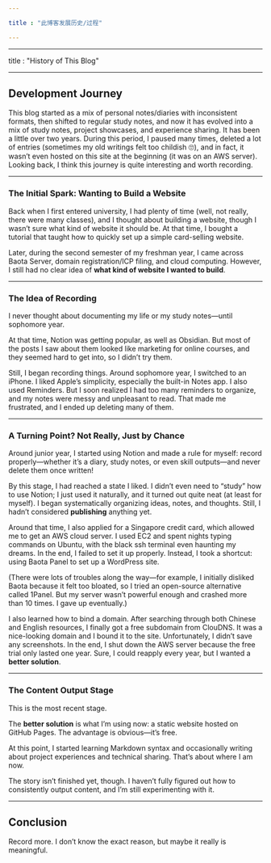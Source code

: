 ```yaml
---

title : "此博客发展历史/过程"

---
```


<!--  
## 博客发展历程

博客从一开始的 个人笔记/日记 混杂，格式混杂，到后来的 定期发布 的学习笔记，再到现在的 学习笔记/项目展示/经验分享 模式，历经了差不多2年多。期间停笔很多次，也删了很多很多笔记/日记（有时候看之前写的内容很幼稚🙄），甚至一开始还不是这个站点（aws服务器）。我觉得这些经过挺有意思的，值得一记。

---

### 想要创建网站，萌芽阶段

这个阶段的我刚上大学，时间充裕（并没有，课很多），考虑建一个网站，但是不知道要网站做什么。当时买了一个 建站教程，那是一个教人怎么快速搭建发卡网站的教程。

后面大一下学期，陆续接触到了 宝塔服务器，接触到了域名/网站备案，接触到了 云计算，不过还是没有搞清楚 **要做什么样的网站**。

---

### 记录的思想

我没想过记录自己，也没想过记录自己的学习笔记，直到大二。

当时 Notion 很出名，包括 Obsidian 啥的，但是当时我看太多这类帖子 都像是卖课的，而且看起来入门很难就没有尝试。

不过我也开始 记录 了。那是大二左右，我手机换成了苹果。很喜欢 苹果的简约，尤其是 自带的笔记软件 —— Notes。然后也用 了 Reminder。 后面 发现我记下太多，太多来不及整理的 Reminders,然后发现写的 Notes 也是格式杂乱自己都不想看，心情一度不是很好。删了很多笔记。

---

### 转机？不至于，就是偶然

大概大三，我开始用 Notion,同时规定自己好好记录，不管是记录 日记，还是写 学习笔记，甚至技能输出，写了就不要删了！

到这里已经基本 达到我喜欢的状态了。是的，学 Notion 的过程我都不用写，因为就是随心记，但是 我可能确实和这个软件比较投缘，没怎么学我写得也比较规范（自己看得过去）。然后 就是开始系统整理 各个灵感和思绪，各个笔记。此时还没有考虑过 **输出**。

对了，这时我办了一张新加坡的信用卡。由此申请到了 AWS 的云服务器。利用 EC2 我开始学习搭建网站，Ubuntu 系统 敲命令敲到梦里都是 ssh 的黑色界面，最后还是没成功。走了捷径，用 宝塔面板 直接搭好了 WordPress 网站。

（中途的坑实在太多了，比如我一开始很反感臃肿的宝塔，用了一个开源的 1panel,然后服务器性能不足，奔溃10次。遂作废。）

我又研究了如何 绑定域名。搜索中文/英文互联网良久，最后 申请到了免费的 ClouDNS 家的二级域名，很漂亮的域名，也绑定到了网站。可惜没有存图了。我最终还是注销了 AWS。因为只有一年的免费期。虽然每年都可以重新申请，但还是不如一个 **更好的办法**。

---

### 内容输出阶段

到这一步了，也差不多是最近一段时间的事了。

**更好的办法**，也就是我现在的这个站点，是 Github 的静态托管页面。优点很明显，就是 免费。

此时开始学习 markdown 语法，偶尔也写一下 项目经历和技术分享。到这里就分享差不多结束了。

剩下的下次写。因为如何输出内容，这个没讲完，我也在尝试。

---

## 总结

多多记录吧，我也不知道原因，也许挺有意义的。
-->


---
title : "History of This Blog"

---

## Development Journey

This blog started as a mix of personal notes/diaries with inconsistent formats, then shifted to regular study notes, and now it has evolved into a mix of study notes, project showcases, and experience sharing. It has been a little over two years. During this period, I paused many times, deleted a lot of entries (sometimes my old writings felt too childish 🙄), and in fact, it wasn’t even hosted on this site at the beginning (it was on an AWS server). Looking back, I think this journey is quite interesting and worth recording.

---

### The Initial Spark: Wanting to Build a Website

Back when I first entered university, I had plenty of time (well, not really, there were many classes), and I thought about building a website, though I wasn’t sure what kind of website it should be. At that time, I bought a tutorial that taught how to quickly set up a simple card-selling website.

Later, during the second semester of my freshman year, I came across Baota Server, domain registration/ICP filing, and cloud computing. However, I still had no clear idea of **what kind of website I wanted to build**.

---

### The Idea of Recording

I never thought about documenting my life or my study notes—until sophomore year.

At that time, Notion was getting popular, as well as Obsidian. But most of the posts I saw about them looked like marketing for online courses, and they seemed hard to get into, so I didn’t try them.

Still, I began recording things. Around sophomore year, I switched to an iPhone. I liked Apple’s simplicity, especially the built-in Notes app. I also used Reminders. But I soon realized I had too many reminders to organize, and my notes were messy and unpleasant to read. That made me frustrated, and I ended up deleting many of them.

---

### A Turning Point? Not Really, Just by Chance

Around junior year, I started using Notion and made a rule for myself: record properly—whether it’s a diary, study notes, or even skill outputs—and never delete them once written!

By this stage, I had reached a state I liked. I didn’t even need to “study” how to use Notion; I just used it naturally, and it turned out quite neat (at least for myself). I began systematically organizing ideas, notes, and thoughts. Still, I hadn’t considered **publishing** anything yet.

Around that time, I also applied for a Singapore credit card, which allowed me to get an AWS cloud server. I used EC2 and spent nights typing commands on Ubuntu, with the black ssh terminal even haunting my dreams. In the end, I failed to set it up properly. Instead, I took a shortcut: using Baota Panel to set up a WordPress site.

(There were lots of troubles along the way—for example, I initially disliked Baota because it felt too bloated, so I tried an open-source alternative called 1Panel. But my server wasn’t powerful enough and crashed more than 10 times. I gave up eventually.)

I also learned how to bind a domain. After searching through both Chinese and English resources, I finally got a free subdomain from ClouDNS. It was a nice-looking domain and I bound it to the site. Unfortunately, I didn’t save any screenshots. In the end, I shut down the AWS server because the free trial only lasted one year. Sure, I could reapply every year, but I wanted a **better solution**.

---

### The Content Output Stage

This is the most recent stage.

The **better solution** is what I’m using now: a static website hosted on GitHub Pages. The advantage is obvious—it’s free.

At this point, I started learning Markdown syntax and occasionally writing about project experiences and technical sharing. That’s about where I am now.

The story isn’t finished yet, though. I haven’t fully figured out how to consistently output content, and I’m still experimenting with it.

---

## Conclusion

Record more. I don’t know the exact reason, but maybe it really is meaningful.